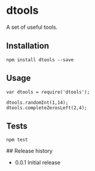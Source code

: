 dtools
======

A set of useful tools.

## Installation
	
	npm install dtools --save

## Usage
	
	var dtools = require('dtools');

	dtools.randomInt(1,14);
	dtools.completeZerosLeft(2,4);

## Tests

	npm test

## Release history

* 0.0.1 Initial release
